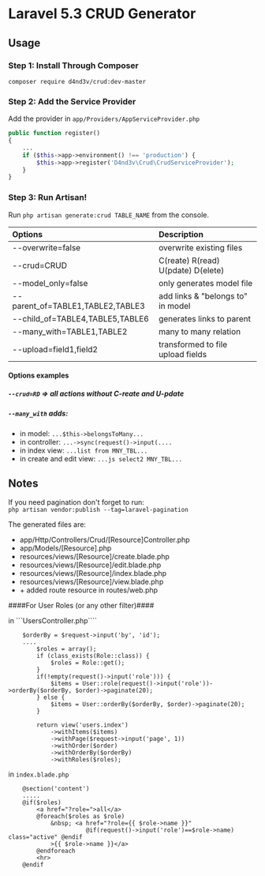 # Laravel 5.3 CRUD Generator

## Usage

### Step 1: Install Through Composer

```
composer require d4nd3v/crud:dev-master
```

### Step 2: Add the Service Provider

Add the provider in `app/Providers/AppServiceProvider.php`

```php
public function register()
{
    ...
	if ($this->app->environment() !== 'production') {
		$this->app->register('D4nd3v\Crud\CrudServiceProvider');
	}
}
```

### Step 3: Run Artisan!

Run `php artisan generate:crud TABLE_NAME` from the console.

|Options                           |Description                 |
|:---------------------------------|:---------------------------|
|--overwrite=false                 | overwrite existing files   |
|--crud=CRUD                       | C(reate) R(read) U(pdate) D(elete)   |
|--model_only=false                | only generates model file  |
|--parent_of=TABLE1,TABLE2,TABLE3  | add links & "belongs to" in model   |
|--child_of=TABLE4,TABLE5,TABLE6   | generates links to parent |
|--many_with=TABLE1,TABLE2         | many to many relation |
|--upload=field1,field2            | transformed to file upload fields |

#### Options examples
##### `--crud=RD` => all actions without C-reate and U-pdate

##### `--many_with` adds:
- in model: `...$this->belongsToMany...`
- in controller: `...->sync(request()->input(....`
- in index view: `...list from MNY_TBL...`
- in create and edit view: `...js select2 MNY_TBL...`



  

## Notes
If you need pagination don't forget to run:  
`php artisan vendor:publish --tag=laravel-pagination`

The generated files are:
- app/Http/Controllers/Crud/[Resource]Controller.php
- app/Models/[Resource].php
- resources/views/[Resource]/create.blade.php
- resources/views/[Resource]/edit.blade.php
- resources/views/[Resource]/index.blade.php
- resources/views/[Resource]/view.blade.php
- \+ added route resource in routes/web.php


####For User Roles (or any other filter)####

in ```UsersController.php````
```
	$orderBy = $request->input('by', 'id');
	....
		$roles = array();
		if (class_exists(Role::class)) {
			$roles = Role::get();
		}
		if(!empty(request()->input('role'))) {
			$items = User::role(request()->input('role'))->orderBy($orderBy, $order)->paginate(20);
		} else {
			$items = User::orderBy($orderBy, $order)->paginate(20);
		}
		
        return view('users.index')
            ->withItems($items)
            ->withPage($request->input('page', 1))
            ->withOrder($order)
            ->withOrderBy($orderBy)
            ->withRoles($roles);
```


in ```index.blade.php``` 
```
	@section('content')
	.....
	@if($roles)
		<a href="?role=">all</a>
		@foreach($roles as $role)
			&nbsp; <a href="?role={{ $role->name }}"
					  @if(request()->input('role')==$role->name) class="active" @endif
			>{{ $role->name }}</a>
		@endforeach
		<hr>
	@endif
```








